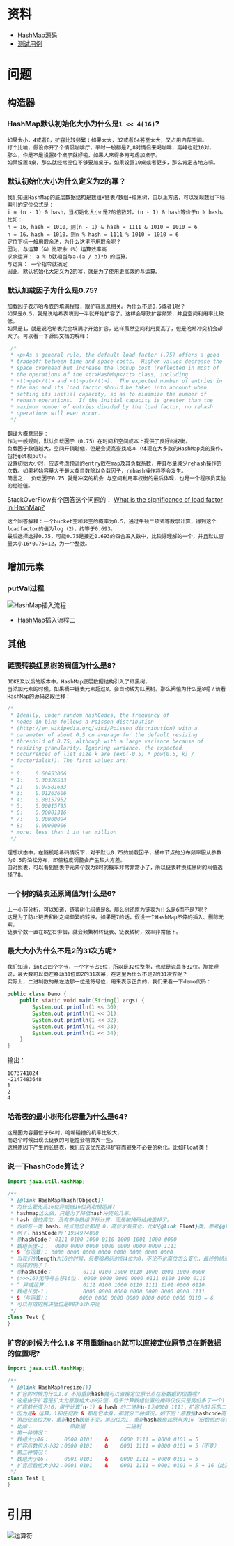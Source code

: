 # 资料

- [HashMap源码](https://github.com/zzyandzzy/jdk11/blob/main/src/java.base/share/classes/java/util/HashMap.java)
- [测试用例](../../test/java/cool/zzy/java/util/HashMapTest.java)

# 问题

## 构造器

### HashMap默认初始化大小为什么是`1 << 4(16)`?

    如果太小，4或者8，扩容比较频繁；如果太大，32或者64甚至太大，又占用内存空间。
    打个比喻，假设你开了个情侣咖啡厅，平时一般都是7,8对情侣来喝咖啡，高峰也就10对。
    那么，你是不是设置8个桌子就好啦，如果人来得多再考虑加桌子。
    如果设置4桌，那么就经常座位不够要加桌子，如果设置10桌或者更多，那么肯定占地方嘛。

### 默认初始化大小为什么定义为2的幂？

    我们知道HashMap的底层数据结构是数组+链表/数组+红黑树，由以上方法，可以发现数组下标索引的定位公式是：
    i = (n - 1) & hash，当初始化大小n是2的倍数时，(n - 1) & hash等价于n % hash。比如：
    n = 16，hash = 1010，则(n - 1) & hash = 1111 & 1010 = 1010 = 6
    n = 16，hash = 1010，则n % hash = 1111 % 1010 = 1010 = 6
    定位下标一般用取余法，为什么这里不用取余呢？
    因为，与运算（&）比取余（%）运算效率高
    求余运算： a % b就相当与a-(a / b)*b 的运算。
    与运算： 一个指令就搞定
    因此，默认初始化大定义为2的幂，就是为了使用更高效的与运算。

### 默认加载因子为什么是0.75?

    加载因子表示哈希表的填满程度，跟扩容息息相关。为什么不是0.5或者1呢？
    如果是0.5，就是说哈希表填到一半就开始扩容了，这样会导致扩容频繁，并且空间利用率比较低。
    如果是1，就是说哈希表完全填满才开始扩容，这样虽然空间利用提高了，但是哈希冲突机会却大了。可以看一下源码文档的解释：

```java
 /*
 * <p>As a general rule, the default load factor (.75) offers a good
 * tradeoff between time and space costs.  Higher values decrease the
 * space overhead but increase the lookup cost (reflected in most of
 * the operations of the <tt>HashMap</tt> class, including
 * <tt>get</tt> and <tt>put</tt>).  The expected number of entries in
 * the map and its load factor should be taken into account when
 * setting its initial capacity, so as to minimize the number of
 * rehash operations.  If the initial capacity is greater than the
 * maximum number of entries divided by the load factor, no rehash
 * operations will ever occur.
 */
```

    翻译大概意思是：
    作为一般规则，默认负载因子（0.75）在时间和空间成本上提供了良好的权衡。
    负载因子数值越大，空间开销越低，但是会提高查找成本（体现在大多数的HashMap类的操作，包括get和put）。
    设置初始大小时，应该考虑预计的entry数在map及其负载系数，并且尽量减少rehash操作的次数。如果初始容量大于最大条目数除以负载因子，rehash操作将不会发生。
    简言之， 负载因子0.75 就是冲突的机会 与空间利用率权衡的最后体现，也是一个程序员实验的经验值。

StackOverFlow有个回答这个问题的： [What is the significance of load factor in HashMap?](https://stackoverflow.com/questions/10901752/what-is-the-significance-of-load-factor-in-hashmap)

    这个回答解释：一个bucket空和非空的概率为0.5，通过牛顿二项式等数学计算，得到这个loadfactor的值为log（2），约等于0.693。
    最后选择选择0.75，可能0.75是接近0.693的四舍五入数中，比较好理解的一个，并且默认容量大小16*0.75=12，为一个整数。

## 增加元素

### putVal过程

![HashMap插入流程](images/HashMap/插入流程图.png)

- [HashMap插入流程二](images/HashMap/HashMap插入流程.png)

## 其他

### 链表转换红黑树的阀值为什么是8?

    JDK8及以后的版本中，HashMap底层数据结构引入了红黑树。
    当添加元素的时候，如果桶中链表元素超过8，会自动转为红黑树。那么阀值为什么是8呢？请看HashMap的源码这段注释：

```java
/*
 * Ideally, under random hashCodes, the frequency of
 * nodes in bins follows a Poisson distribution
 * (http://en.wikipedia.org/wiki/Poisson_distribution) with a
 * parameter of about 0.5 on average for the default resizing
 * threshold of 0.75, although with a large variance because of
 * resizing granularity. Ignoring variance, the expected
 * occurrences of list size k are (exp(-0.5) * pow(0.5, k) /
 * factorial(k)). The first values are:
 *
 * 0:    0.60653066
 * 1:    0.30326533
 * 2:    0.07581633
 * 3:    0.01263606
 * 4:    0.00157952
 * 5:    0.00015795
 * 6:    0.00001316
 * 7:    0.00000094
 * 8:    0.00000006
 * more: less than 1 in ten million
 */
```

    理想状态中，在随机哈希码情况下，对于默认0.75的加载因子，桶中节点的分布频率服从参数为0.5的泊松分布，即使粒度调整会产生较大方差。
    由对照表，可以看到链表中元素个数为8时的概率非常非常小了，所以链表转换红黑树的阀值选择了8。

### 一个树的链表还原阈值为什么是6?

    上一小节分析，可以知道，链表树化阀值是8，那么树还原为链表为什么是6而不是7呢？
    这是为了防止链表和树之间频繁的转换。如果是7的话，假设一个HashMap不停的插入、删除元素，
    链表个数一直在8左右徘徊，就会频繁树转链表、链表转树，效率非常低下。

### 最大大小为什么不是2的31次方呢?

    我们知道，int占四个字节，一个字节占8位，所以是32位整型，也就是说最多32位。那按理说，最大数可以向左移动31位即2的31次幂，在这里为什么不是2的31次方呢？
    实际上，二进制数的最左边那一位是符号位，用来表示正负的，我们来看一下demo代码：

```java
public class Demo {
    public static void main(String[] args) {
        System.out.println(1 << 30);
        System.out.println(1 << 31);
        System.out.println(1 << 32);
        System.out.println(1 << 33);
        System.out.println(1 << 34);
    }
}
```

输出：

```
1073741824
-2147483648
1
2
4
```

### 哈希表的最小树形化容量为什么是64?

    这是因为容量低于64时，哈希碰撞的机率比较大，
    而这个时候出现长链表的可能性会稍微大一些，
    这种原因下产生的长链表，我们应该优先选择扩容而避免不必要的树化。比如Float类！

### 说一下hashCode算法？

```java
import java.util.HashMap;

/**
 * {@link HashMap#hash(Object)}
 * 为什么要先高16位异或低16位再取模运算?
 * hashmap这么做，只是为了降低hash冲突的几率。
 * hash 值的高位，没有参与数组下标计算，而是被掩码给掩盖掉了。
 * 假如有一类 hash，特点是低位都是 0，高位才有变化。比如{@link Float}类，参考{@link HashMapTest#testHashCode()}
 * 例子，hashCode为：1954974080
 * 原hashCode： 0111 0100 1000 0110 1000 1001 1000 0000
 * 数组长度-1：  0000 0000 0000 0000 0000 0000 0000 1111
 * &（与运算）： 0000 0000 0000 0000 0000 0000 0000 0000
 * 当我们的length为16的时候，只要哈希码的后4位为0，不论不论高位怎么变化，最终的结果均为0。
 * 同样的例子：
 * 原hashCode：          0111 0100 1000 0110 1000 1001 1000 0000
 * (>>>16)无符号右移16位： 0000 0000 0000 0000 0111 0100 1000 0110
 * ^ 异或运算：           0111 0100 1000 0110 1111 1101 0000 0110
 * 数组长度-1：           0000 0000 0000 0000 0000 0000 0000 1111
 * &（与运算）：          0000 0000 0000 0000 0000 0000 0000 0110 = 6
 * 可以有效的解决低位是0的hash冲突
 */
class Test {
}
```

### 扩容的时候为什么1.8 不用重新hash就可以直接定位原节点在新数据的位置呢?

```java
import java.util.HashMap;

/**
 * {@link HashMap#resize()}
 * 扩容的时候为什么1.8 不用重新hash就可以直接定位原节点在新数据的位置呢?
 * 这是由于扩容是扩大为原数组大小的2倍，用于计算数组位置的掩码仅仅只是高位多了一个1
 * 扩容前长度为16，用于计算(n-1) & hash 的二进制n-1为0000 1111，扩容为32后的二进制就高位多了1，为0001 1111。
 * 因为是& 运算，1和任何数 & 都是它本身，那就分二种情况，如下图：原数据hashcode高位第4位为0和高位为1的情况；
 * 第四位高位为0，重新hash数值不变，第四位为1，重新hash数值比原来大16（旧数组的容量）
 * 比如：            原数据             二进制
 * 第一种情况：
 * 数组大小16：     0000 0101    &    0000 1111 = 0000 0101 = 5
 * 扩容后数组大小32：0000 0101    &    0001 1111 = 0000 0101 = 5（不变）
 * 第二种情况：
 * 数组大小16：     0001 0101    &    0000 1111 = 0000 0101 = 5
 * 扩容后数组大小32：0001 0101    &    0001 1111 = 0001 0101 = 5 + 16（比扩容前增加了16）
 */
class Test {
}
```

# 引用

![运算符](images/运算符.jpeg)